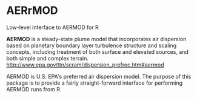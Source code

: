 AERrMOD
=======

Low-level interface to AERMOD for R


**AERMOD** is a steady-state plume model that incorporates air dispersion based on planetary boundary layer turbulence structure and scaling concepts, including treatment of both surface and elevated sources, and both simple and complex terrain.  http://www.epa.gov/ttn/scram/dispersion_prefrec.htm#aermod

AERMOD is U.S. EPA's preferred air dispersion model. The purpose of this package is to provide a fairly straight-forward interface for performing AERMOD runs from R. 


